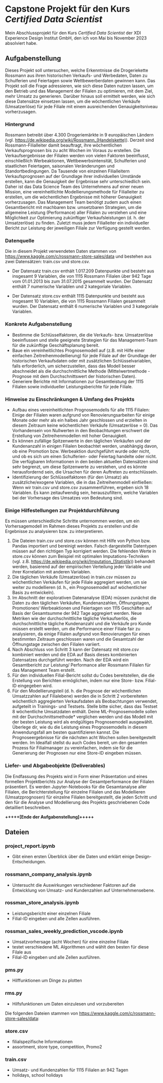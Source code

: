 # Capstone Projekt für den Kurs *Certified Data Scientist*
Mein Abschlussprojekt für den Kurs *Certified Data Scientist* der XDI Experience Design Institut GmbH, den ich von Mai bis November 2023 absolviert habe. 

## Aufgabenstellung
Dieses Projekt soll untersuchen, welche Erkenntnisse die Drogeriekette Rossmann aus ihren historischen Verkaufs- und Werbedaten, Daten zu Schulferien und Feiertagen sowie Wettbewerberdaten gewinnen kann. Das Projekt soll die Frage adressieren, wie sich diese Daten nutzen lassen, um den Betrieb und das Management der Filialen zu optimieren, mit dem Ziel, mehr Umsatz zu generieren. Darüber hinaus soll ermittelt werden, wie sich diese Datensätze einsetzen lassen, um die wöchentlichen Verkäufe (Umsatzerlöse) für jede Filiale mit einem ausreichenden Genauigkeitsniveau vorherzusagen.
### Hintergrund
Rossmann betreibt über 4.300 Drogeriemärkte in 9 europäischen Ländern (vgl. https://de.wikipedia.org/wiki/Rossmann_(Handelskette)). Derzeit sind Rossmann-Filialleiter damit beauftragt, ihre wöchentlichen Verkaufsprognosen bis zu acht Wochen im Voraus zu erstellen. Die Verkaufsergebnisse der Filialen werden von vielen Faktoren beeinflusst, einschließlich Werbeaktionen, Wettbewerbsintensität, Schulferien und staatlichen Feiertagen, saisonalen Veränderungen und Standortbedingungen. Da Tausende von einzelnen Filialleitern Verkaufsprognosen auf der Grundlage ihrer individuellen Umstände erstellen, kann die Genauigkeit der Ergebnisse sehr unterschiedlich sein. Daher ist das Data Science Team des Unternehmens auf einer neuen Mission, eine vereinheitlichte Modellierungsmethode für Filialleiter zu erstellen, um die wöchentlichen Ergebnisse mit höherer Genauigkeit vorherzusagen. Das Management Team benötigt zudem auch einen Gesamtbericht mit machbaren bzw. umsetzbaren Strategien, um die allgemeine Leistung (Performance) aller Filialen zu verstehen und eine Möglichkeit zur Optimierung zukünftiger Verkaufsleistungen (d. h. der Umsatzerlöse) zu finden. Zuletzt muss jedem Filialleiter ein individueller Bericht zur Leistung der jeweiligen Filiale zur Verfügung gestellt werden.
### Datenquelle

Die in diesem Projekt verwendeten Daten stammen von https://www.kaggle.com/c/rossmann-store-sales/data und bestehen aus zwei Datensätzen: train.csv und store.csv. 

* Der Datensatz train.csv enthält 1.017.209 Datenpunkte und besteht aus insgesamt 9 Variablen, die von 1115 Rossmann Filialen über 942 Tage vom 01.01.2013 bis zum 31.07.2015 gesammelt wurden. Der Datensatz enthält 7 numerische Variablen und 2 kategoriale Variablen.

* Der Datensatz store.csv enthält 1115 Datenpunkte und besteht aus insgesamt 10 Variablen, die von 1115 Rossmann Filialen gesammelt wurden. Der Datensatz enthält 6 numerische Variablen und 3 kategoriale Variablen. 

### Konkrete Aufgabenstellung
* Bestimme die Schlüsselfaktoren, die die Verkaufs- bzw. Umsatzerlöse beeinflussen und stelle geeignete Strategien für das Management-Team für die zukünftige Geschäftsplanung bereit.
* Baue ein vereinheitlichtes Prognosemodell auf (z.B. mit Hilfe einer einfachen Zeitreihenmodellierung) für jede Filiale auf der Grundlage der historischen Verkaufsdaten oder mit zusätzlichen Schlüsselvariablen, falls erforderlich, um sicherzustellen, dass das Modell besser abschneidet als die durchschnittliche Methode (Mittelwertmethode - Prognose mit dem Durchschnittswert der historischen Daten).
* Generiere Berichte mit Informationen zur Gesamtleistung der 1115 Filialen sowie individueller Leistungsberichte für jede Filiale.

### Hinweise zu Einschränkungen & Umfang des Projekts
* Aufbau eines vereinheitlichten Prognosemodells für alle 1115 Filialen: Einige der Filialen waren aufgrund von Renovierungsarbeiten für einige Monate oder mehr als ein halbes Jahr geschlossen und erzielten in diesem Zeitraum keine wöchentlichen Verkäufe (Umsatzerlöse = 0). Das Vorhandensein von Nullwerten in den Beobachtungen erschwert die Erstellung von Zeitreihenmodellen mit hoher Genauigkeit.
* Es können zufällige Spitzenwerte in den täglichen Verkäufen und der Kundenanzahl in einigen Filialen beobachtet werden, unabhängig davon, ob eine Promotion bzw. Werbeaktion durchgeführt wurde oder nicht, und ob es sich um einen Schulferien- oder Feiertag handelte oder nicht. Die verfügbaren Informationen in den beiden aktuellen Datensätzen sind sehr begrenzt, um diese Spitzenwerte zu verstehen, und es könnte herausfordernd sein, die Ursachen für deren Auftreten zu entschlüsseln.
* Identifizierung der Schlüsselfaktoren (für den Umsatz) als zusätzliche/exogene Variablen, die in das Zeitreihenmodell einfließen: Wenn wir train.csv und store.csv zusammenführen, ergeben sich 18 Variablen. Es kann zeitaufwendig sein, herauszufiltern, welche Variablen bei der Vorhersage des Umsatzes von Bedeutung sind.

### Einige Hilfestellungen zur Projektdurchführung

Es müssen unterschiedliche Schritte unternommen werden, um ein Vorhersagemodell im Rahmen dieses Projekts zu erstellen und die Ergebnisse zu analysieren bzw. zu interpretieren.

1. Die Dateien train.csv und store.csv können mit Hilfe von Python bzw. Pandas importiert und bereinigt werden. Falsch dargestellte Datentypen müssen auf den richtigen Typ korrigiert werden. Die fehlenden Werte in store.csv können zum Beispiel mit optimalen Imputations-Techniken (vgl. z.B. https://de.wikipedia.org/wiki/Imputation_(Statistik)) behandelt werden, basierend auf der empirischen Verteilung jeder Variable und ihrer Korrelation mit anderen Variablen.
2. Die täglichen Verkäufe (Umsatzerlöse) in train.csv müssen zu wöchentlichen Verkäufen für jede Filiale aggregiert werden, um sie weiter zu modellieren (d. h., ein Prognosemodell auf wöchentlicher Basis zu entwickeln).
3. Im Abschnitt der explorativen Datenanalyse (EDA) müssen zunächst die Daten zu den täglichen Verkäufen, Kundenanzahlen, Öffnungstagen, Promotionen/ Werbeaktionen und Feiertagen von 1115 Geschäften auf Basis der Gesamtsumme der 942 Tage aggregiert werden. Neue Metriken wie der durchschnittliche tägliche Verkaufserlös, die durchschnittliche tägliche Kundenanzahl und die Verkäufe pro Kunde müssen erstellt werden, um die Performance einer Filiale fair zu analysieren, da einige Filialen aufgrund von Renovierungen für einen bestimmten Zeitraum geschlossen waren und die Gesamtzahl der Öffnungstage zwischen den Filialen variiert.
4. Nach Abschluss von Schritt 3 kann der Datensatz mit store.csv kombiniert werden und die EDA auf Basis dieses kombinierten Datensatzes durchgeführt werden. Nach der EDA wird ein Gesamtbericht zur Leistung/ Performance aller Rossmann Filialen für das Management Team erstellt.
5. Für den individuellen Filial-Bericht sollst du Codes bereitstellen, die die Erstellung von Berichten ermöglichen, indem nur eine Store- bzw. Filial-ID eingegeben wird.
6. Für den Modellierungsteil (d. h. die Prognose der wöchentlichen Umsatzzahlen auf Filialebene) werden die in Schritt 2 vorbereiteten wöchentlich aggregierten Verkaufsdaten als Beobachtungen verwendet, aufgeteilt in Trainings- und Testsets. Stelle bitte sicher, dass das Testset 8 wöchentliche Umsatzdaten enthält. Deine ML-Prognosemodelle sollen mit der Durchschnittsmethode* verglichen werden und das Modell mit der besten Leistung wird als endgültiges Prognosemodell ausgewählt. Überlege dir, wie du die Leistung eines Prognosemodells in diesem Anwendungsfall am besten quantifizieren kannst. Die Prognoseergebnisse für die nächsten acht Wochen sollen bereitgestellt werden. Im Idealfall stellst du auch Codes bereit, um den gesamten Prozess für Filialmanager zu vereinfachen, indem sie für die Generierung der Prognosen nur eine Store-ID eingeben müssen.



### Liefer- und Abgabeobjekte (Deliverables) 

Die Endfassung des Projekts wird in Form einer Präsentation und eines formellen Projektberichts zur Analyse der Gesamtperformance der Filialen präsentiert. Es werden Jupyter-Notebooks für die Gesamtanalyse aller Filialen, die Berichterstellung für einzelne Filialen und das Modellieren (Umsatzprognosen) für einzelne Filialen bereitgestellt, die jeden Schritt und den für die Analyse und Modellierung des Projekts geschriebenen Code detailliert beschreiben. 

**+++++[Ende der Aufgabenstellung]+++++**

## Dateien
### project_report.ipynb
* Gibt einen ersten Überblick über die Daten und erklärt einige Design-Entscheidungen.

### rossmann_company_analysis.ipynb
* Untersucht die Auswirkungen verschiedener Faktoren auf die Entwicklung von Umsatz- und Kundenzahlen auf Unternehmensebene.

### rossman_store_analysis.ipynb
* Leistungsbericht einer einzelnen Filiale
* Filial-ID eingeben und alle Zellen ausführen.

### rossman_sales_weekly_prediction_vscode.ipynb
* Umsatzvorhersage (acht Wochen) für eine einzelne Filiale
* testet verschiedene ML Algorithmen und wählt den besten für diese Filale aus
* Filial-ID eingeben und alle Zellen ausführen.

### pms.py
* Hilffunktionen um Dinge zu plotten

### rms.py
* Hilfsfunktionen um Daten einzulesen und vorzubereiten

Die folgenden Dateien stammen von https://www.kaggle.com/c/rossmann-store-sales/data:

### store.csv
* filialspezifische Informationen
* assortment, store type, competition, Promo2
  
### train.csv
* Umsatz- und Kundenzahlen für 1115 Filialen an 942 Tagen
* holidays, school holidays
